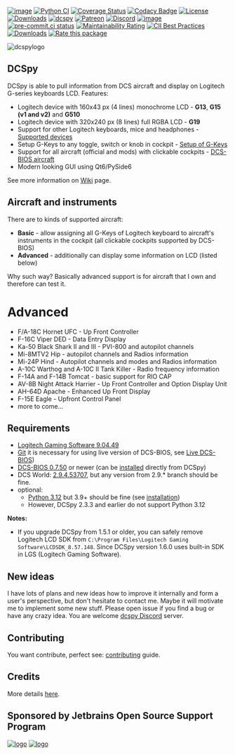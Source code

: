 [![image](https://img.shields.io/badge/pypi-v3.4.0-blue.svg)](https://pypi.org/project/dcspy/)
[![Python CI](https://github.com/emcek/dcspy/actions/workflows/python-ci.yml/badge.svg?branch=master)](https://github.com/emcek/dcspy/actions/workflows/python-ci.yml)
[![Coverage Status](https://coveralls.io/repos/github/emcek/dcspy/badge.svg?branch=master)](https://coveralls.io/github/emcek/dcspy?branch=master)
[![Codacy Badge](https://app.codacy.com/project/badge/Grade/5270a4fc2ba24261a3bfa7361150e8ff)](https://app.codacy.com/gh/emcek/dcspy/dashboard?utm_source=gh&utm_medium=referral&utm_content=&utm_campaign=Badge_grade)
[![License](https://img.shields.io/badge/License-MIT-blue.svg)](./LICENSE.md)
[![Downloads](https://img.shields.io/github/downloads/emcek/dcspy/total?label=Downloads)](https://github.com/emcek/dcspy/releases)
[![dcspy](https://snyk.io/advisor/python/dcspy/badge.svg)](https://snyk.io/advisor/python/dcspy)
[![Patreon](https://img.shields.io/badge/Patreon-donate-ff424d?logo=patreon)](https://www.patreon.com/mplichta)
[![Discord](https://img.shields.io/discord/672486999516774442?label=Discord&logo=discord&logoColor=lightblue)](https://discord.gg/SP5Yjx3)
[![image](https://img.shields.io/badge/python-3.9%20%7C%203.10%20%7C%203.11%20%7C%203.12-blue.svg)](https://github.com/emcek/dcspy)
[![pre-commit.ci status](https://results.pre-commit.ci/badge/github/emcek/dcspy/master.svg)](https://results.pre-commit.ci/latest/github/emcek/dcspy/master)
[![Maintainability Rating](https://sonarcloud.io/api/project_badges/measure?project=emcek_dcspy&metric=sqale_rating)](https://sonarcloud.io/dashboard?id=emcek_dcspy)
[![CII Best Practices](https://bestpractices.coreinfrastructure.org/projects/6056/badge)](https://bestpractices.coreinfrastructure.org/projects/6056)
[![Downloads](https://static.pepy.tech/badge/dcspy)](https://pepy.tech/project/dcspy)
[![Rate this package](https://badges.openbase.com/python/rating/dcspy.svg?token=AZCVj1Hdbl6cC3I/gkVpgsigp22LtCOR0sB8lcODY9Y=)](https://openbase.com/python/dcspy?utm_source=embedded&amp;utm_medium=badge&amp;utm_campaign=rate-badge)

![dcspylogo](https://i.imgur.com/eqqrPB8.jpg)
## DCSpy
DCSpy is able to pull information from DCS aircraft and display on Logitech G-series keyboards LCD.
Features:
* Logitech device with 160x43 px (4 lines) monochrome LCD - **G13**, **G15 (v1 and v2)** and **G510**
* Logitech device with 320x240 px (8 lines) full RGBA LCD - **G19**
* Support for other Logitech keyboards, mice and headphones - [Supported devices](https://github.com/emcek/dcspy/wiki/Supported-devices)
* Setup G-Keys to any toggle, switch or knob in cockpit - [Setup of G-Keys](https://github.com/emcek/dcspy/wiki/Usage#how-to-setup)
* Support for all aircraft (official and mods) with clickable cockpits - [DCS-BIOS aircraft](https://github.com/DCS-Skunkworks/dcs-bios#is-my-aircraft-supported)
* Modern looking GUI using Qt6/PySide6

See more information on [Wiki](https://github.com/emcek/dcspy/wiki) page.

## Aircraft and instruments
There are to kinds of supported aircraft:
* **Basic** - allow assigning all G-Keys of Logitech keyboard to aircraft's instruments in the cockpit (all clickable cockpits supported by DCS-BIOS)
* **Advanced** - additionally can display some information on LCD (listed below)

Why such way? Basically advanced support is for aircraft that I own and therefore can test it.

# Advanced
* F/A-18C Hornet UFC - Up Front Controller
* F-16C Viper DED - Data Entry Display
* Ka-50 Black Shark II and III - PVI-800 and autopilot channels
* Mi-8MTV2 Hip - autopilot channels and Radios information
* Mi-24P Hind - Autopilot channels and modes and Radios information
* A-10C Warthog and A-10C II Tank Killer - Radio frequency information
* F-14A and F-14B Tomcat - basic support for RIO CAP
* AV-8B Night Attack Harrier - Up Front Controller and Option Display Unit
* AH-64D Apache - Enhanced Up Front Display
* F-15E Eagle - Upfront Control Panel
* more to come...

## Requirements
* [Logitech Gaming Software 9.04.49](https://support.logitech.com/software/lgs)
* [Git](https://git-scm.com/download/win) it is necessary for using live version of DCS-BIOS, see [Live DCS-BIOS](https://github.com/emcek/dcspy/wiki/Information#live-dcs-bios))
* [DCS-BIOS 0.7.50](https://github.com/DCS-Skunkworks/dcs-bios/releases/latest) or newer (can be [installed](https://github.com/emcek/dcspy/wiki/Upgrade#manual-procedure) directly from DCSpy)
* DCS World: [2.9.4.53707](https://www.digitalcombatsimulator.com/en/news/changelog/stable/2.9.4.53707/), but any version from 2.9.* branch should be fine.
* optional:
  * [Python 3.12](https://www.python.org/downloads/) but 3.9+ should be fine (see [installation](https://github.com/emcek/dcspy/wiki/installation))
  * However, DCSpy 2.3.3 and earlier do not support Python 3.12

**Notes:**
* If you upgrade DCSpy from 1.5.1 or older, you can safely remove Logitech LCD SDK from `C:\Program Files\Logitech Gaming Software\LCDSDK_8.57.148`. Since DCSpy version 1.6.0 uses built-in SDK in LGS (Logitech Gaming Software).

## New ideas
I have lots of plans and new ideas how to improve it internally and form a user's perspective, but don't hesitate to contact me. Maybe it will motivate me to implement some new stuff. Please open issue if you find a bug or have any crazy idea.
You are welcome [dcspy Discord](https://discord.gg/SP5Yjx3) server.

## Contributing
You want contribute, perfect see: [contributing](./CONTRIBUTING.md) guide.

## Credits
More details [here](https://github.com/emcek/dcspy/wiki/Information#credits).

## Sponsored by Jetbrains Open Source Support Program
[![logo](https://resources.jetbrains.com/storage/products/company/brand/logos/PyCharm.svg)](https://jb.gg/OpenSourceSupport)
[![logo](https://resources.jetbrains.com/storage/products/company/brand/logos/jb_beam.svg)](https://jb.gg/OpenSourceSupport)
